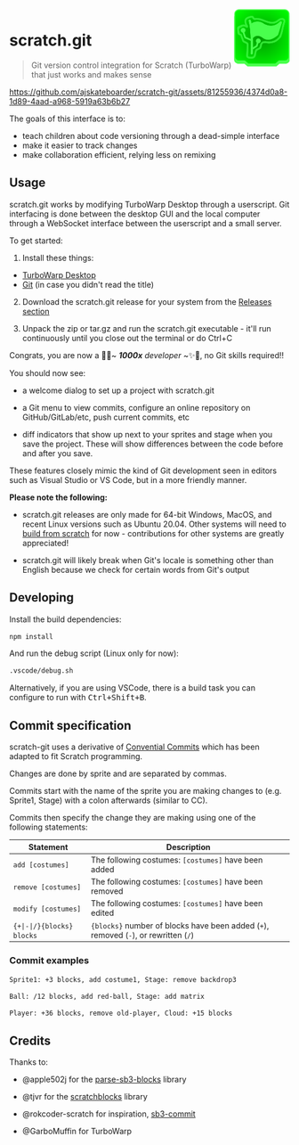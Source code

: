 <picture>
<img alt="" src="./logo.svg" align=right width=100 />
</picture>

<h1>scratch.git</h1>

> Git version control integration for Scratch (TurboWarp) that just works and makes sense

https://github.com/ajskateboarder/scratch-git/assets/81255936/4374d0a8-1d89-4aad-a968-5919a63b6b27

The goals of this interface is to:

- teach children about code versioning through a dead-simple interface
- make it easier to track changes
- make collaboration efficient, relying less on remixing

## Usage

scratch.git works by modifying TurboWarp Desktop through a userscript. Git interfacing is done between the desktop GUI and the local computer through a WebSocket interface between the userscript and a small server.

To get started:

1. Install these things:

- [TurboWarp Desktop](https://desktop.turbowarp.org/)
- [Git](https://git-scm.com) (in case you didn't read the title)

2. Download the scratch.git release for your system from the [Releases section](https://github.com/ajskateboarder/scratch-git/releases)

3. Unpack the zip or tar.gz and run the scratch.git executable - it'll run continuously until you close out the terminal or do Ctrl+C

Congrats, you are now a 🦄✨~ _**1000x** developer_ ~✨🦄, no Git skills required!!

You should now see:

- a welcome dialog to set up a project with scratch.git

- a Git menu to view commits, configure an online repository on GitHub/GitLab/etc, push current commits, etc

- diff indicators that show up next to your sprites and stage when you save the project. These will show differences between the code before and after you save.

These features closely mimic the kind of Git development seen in editors such as Visual Studio or VS Code, but in a more friendly manner.

**Please note the following:**

- scratch.git releases are only made for 64-bit Windows, MacOS, and recent Linux versions such as Ubuntu 20.04. Other systems will need to [build from scratch](#developing) for now - contributions for other systems are greatly appreciated!

- scratch.git will likely break when Git's locale is something other than English because we check for certain words from Git's output

## Developing

Install the build dependencies:

```bash
npm install
```

And run the debug script (Linux only for now):

```bash
.vscode/debug.sh
```

Alternatively, if you are using VSCode, there is a build task you can configure to run with <kbd>Ctrl+Shift+B</kbd>.

## Commit specification

scratch-git uses a derivative of [Convential Commits](https://www.conventionalcommits.org/en/v1.0.0/) which has been adapted to fit Scratch programming.

Changes are done by sprite and are separated by commas.

Commits start with the name of the sprite you are making changes to (e.g. Sprite1, Stage) with a colon afterwards (similar to CC).

Commits then specify the change they are making using one of the following statements:

| Statement                  | Description                                                                          |
| -------------------------- | ------------------------------------------------------------------------------------ |
| `add [costumes]`           | The following costumes: `[costumes]` have been added                                 |
| `remove [costumes]`        | The following costumes: `[costumes]` have been removed                               |
| `modify [costumes]`        | The following costumes: `[costumes]` have been edited                                |
| `{+\|-\|/}{blocks} blocks` | `{blocks}` number of blocks have been added (`+`), removed (`-`), or rewritten (`/`) |

### Commit examples

```text
Sprite1: +3 blocks, add costume1, Stage: remove backdrop3
```

```text
Ball: /12 blocks, add red-ball, Stage: add matrix
```

```text
Player: +36 blocks, remove old-player, Cloud: +15 blocks
```

## Credits

Thanks to:

- @apple502j for the [parse-sb3-blocks](https://github.com/apple502j/parse-sb3-blocks) library

- @tjvr for the [scratchblocks](https://github.com/scratchblocks/scratchblocks) library

- @rokcoder-scratch for inspiration, [sb3-commit](https://github.com/rokcoder-scratch/sb3-commit)

- @GarboMuffin for TurboWarp
